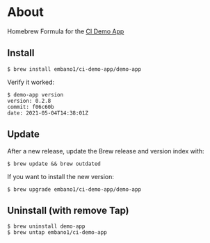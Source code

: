 # About
Homebrew Formula for the [CI Demo App](https://github.com/embano1/ci-demo-app)

## Install

```console
$ brew install embano1/ci-demo-app/demo-app
```

Verify it worked:

```console
$ demo-app version
version: 0.2.8
commit: f06c60b
date: 2021-05-04T14:38:01Z
```

## Update

After a new release, update the Brew release and version index with:

```console
$ brew update && brew outdated
```

If you want to install the new version:

```console
$ brew upgrade embano1/ci-demo-app/demo-app
```

## Uninstall (with remove Tap)

```console
$ brew uninstall demo-app
$ brew untap embano1/ci-demo-app
```
